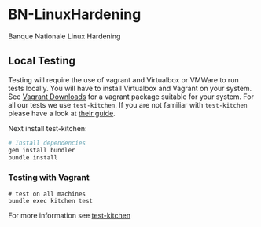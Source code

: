 # BN-LinuxHardening
Banque Nationale Linux Hardening

## Local Testing


Testing will require the use of vagrant and Virtualbox or VMWare to run tests locally. You will have to install Virtualbox and Vagrant on your system. See [Vagrant Downloads](http://downloads.vagrantup.com/) for a vagrant package suitable for your system. For all our tests we use `test-kitchen`. If you are not familiar with `test-kitchen` please have a look at [their guide](http://kitchen.ci/docs/getting-started).

Next install test-kitchen:

```bash
# Install dependencies
gem install bundler
bundle install
```

### Testing with Vagrant
```
# test on all machines
bundle exec kitchen test
```

For more information see [test-kitchen](http://kitchen.ci/docs/getting-started)
